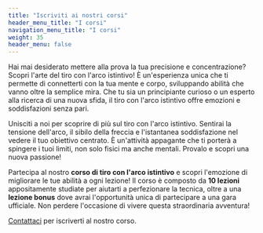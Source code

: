 ```yaml
---
title: "Iscriviti ai nostri corsi"
header_menu_title: "I corsi"
navigation_menu_title: "I corsi"
weight: 35
header_menu: false
---
```


Hai mai desiderato mettere alla prova la tua precisione e concentrazione? Scopri l'arte del tiro con l'arco istintivo! È
un'esperienza unica che ti permette di connetterti con la tua mente e corpo, sviluppando abilità che vanno oltre la
semplice mira. Che tu sia un principiante curioso o un esperto alla ricerca di una nuova sfida, il tiro con l'arco
istintivo offre emozioni e soddisfazioni senza pari.

Unisciti a noi per scoprire di più sul tiro con l'arco istintivo. Sentirai la tensione dell'arco, il sibilo della
freccia e l'istantanea soddisfazione nel vedere il tuo obiettivo centrato. È un'attività appagante che ti porterà a
spingere i tuoi limiti, non solo fisici ma anche mentali. Provalo e scopri una nuova passione!

Partecipa al nostro **corso di tiro con l'arco istintivo** e scopri l'emozione di migliorare le tue abilità a ogni
lezione! Il corso è composto da **10 lezioni** appositamente studiate per aiutarti a perfezionare la tecnica, oltre a
una **lezione bonus** dove avrai l'opportunità unica di partecipare a una gara ufficiale. Non perdere l'occasione di
vivere questa straordinaria avventura!

[Contattaci](#contatti) per iscriverti al nostro corso.
